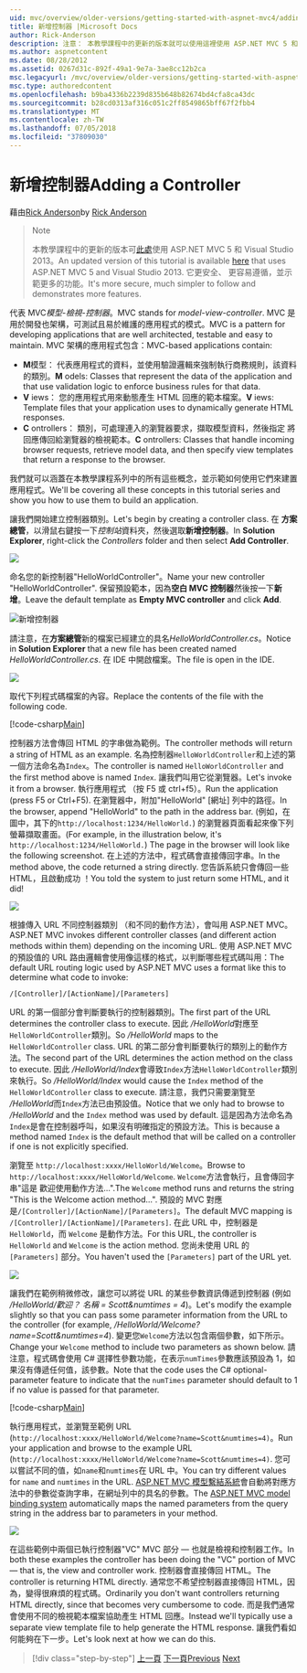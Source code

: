 ```yaml
---
uid: mvc/overview/older-versions/getting-started-with-aspnet-mvc4/adding-a-controller
title: 新增控制器 |Microsoft Docs
author: Rick-Anderson
description: 注意： 本教學課程中的更新的版本就可以使用這裡使用 ASP.NET MVC 5 和 Visual Studio 2013。 這是更安全、 更容易遵循，並示範...
ms.author: aspnetcontent
ms.date: 08/28/2012
ms.assetid: 0267d31c-892f-49a1-9e7a-3ae8cc12b2ca
msc.legacyurl: /mvc/overview/older-versions/getting-started-with-aspnet-mvc4/adding-a-controller
msc.type: authoredcontent
ms.openlocfilehash: b9ba4336b2239d835b648b82674bd4cfa8ca43dc
ms.sourcegitcommit: b28cd0313af316c051c2ff8549865bff67f2fbb4
ms.translationtype: MT
ms.contentlocale: zh-TW
ms.lasthandoff: 07/05/2018
ms.locfileid: "37809030"
---
```

<a name="adding-a-controller"></a><span data-ttu-id="ff244-104">新增控制器</span><span class="sxs-lookup"><span data-stu-id="ff244-104">Adding a Controller</span></span>
====================
<span data-ttu-id="ff244-105">藉由[Rick Anderson](https://github.com/Rick-Anderson)</span><span class="sxs-lookup"><span data-stu-id="ff244-105">by [Rick Anderson](https://github.com/Rick-Anderson)</span></span>

> > [!NOTE]
> > <span data-ttu-id="ff244-106">本教學課程中的更新的版本可[此處](../../getting-started/introduction/getting-started.md)使用 ASP.NET MVC 5 和 Visual Studio 2013。</span><span class="sxs-lookup"><span data-stu-id="ff244-106">An updated version of this tutorial is available [here](../../getting-started/introduction/getting-started.md) that uses ASP.NET MVC 5 and Visual Studio 2013.</span></span> <span data-ttu-id="ff244-107">它更安全、 更容易遵循，並示範更多的功能。</span><span class="sxs-lookup"><span data-stu-id="ff244-107">It's more secure, much simpler to follow and demonstrates more features.</span></span>


<span data-ttu-id="ff244-108">代表 MVC*模型-檢視-控制器*。</span><span class="sxs-lookup"><span data-stu-id="ff244-108">MVC stands for *model-view-controller*.</span></span> <span data-ttu-id="ff244-109">MVC 是用於開發也架構，可測試且易於維護的應用程式的模式。</span><span class="sxs-lookup"><span data-stu-id="ff244-109">MVC is a pattern for developing applications that are well architected, testable and easy to maintain.</span></span> <span data-ttu-id="ff244-110">MVC 架構的應用程式包含：</span><span class="sxs-lookup"><span data-stu-id="ff244-110">MVC-based applications contain:</span></span>

- <span data-ttu-id="ff244-111">**M**模型： 代表應用程式的資料，並使用驗證邏輯來強制執行商務規則，該資料的類別。</span><span class="sxs-lookup"><span data-stu-id="ff244-111">**M** odels: Classes that represent the data of the application and that use validation logic to enforce business rules for that data.</span></span>
- <span data-ttu-id="ff244-112">**V** iews： 您的應用程式用來動態產生 HTML 回應的範本檔案。</span><span class="sxs-lookup"><span data-stu-id="ff244-112">**V** iews: Template files that your application uses to dynamically generate HTML responses.</span></span>
- <span data-ttu-id="ff244-113">**C** ontrollers： 類別，可處理連入的瀏覽器要求，擷取模型資料，然後指定 將回應傳回給瀏覽器的檢視範本。</span><span class="sxs-lookup"><span data-stu-id="ff244-113">**C** ontrollers: Classes that handle incoming browser requests, retrieve model data, and then specify view templates that return a response to the browser.</span></span>

<span data-ttu-id="ff244-114">我們就可以涵蓋在本教學課程系列中的所有這些概念，並示範如何使用它們來建置應用程式。</span><span class="sxs-lookup"><span data-stu-id="ff244-114">We'll be covering all these concepts in this tutorial series and show you how to use them to build an application.</span></span>

<span data-ttu-id="ff244-115">讓我們開始建立控制器類別。</span><span class="sxs-lookup"><span data-stu-id="ff244-115">Let's begin by creating a controller class.</span></span> <span data-ttu-id="ff244-116">在 **方案總管**，以滑鼠右鍵按一下*控制站*資料夾，然後選取**新增控制器**。</span><span class="sxs-lookup"><span data-stu-id="ff244-116">In **Solution Explorer**, right-click the *Controllers* folder and then select **Add Controller**.</span></span>

![](adding-a-controller/_static/image1.png)

<span data-ttu-id="ff244-117">命名您的新控制器&quot;HelloWorldController&quot;。</span><span class="sxs-lookup"><span data-stu-id="ff244-117">Name your new controller &quot;HelloWorldController&quot;.</span></span> <span data-ttu-id="ff244-118">保留預設範本，因為**空白 MVC 控制器**然後按一下**新增**。</span><span class="sxs-lookup"><span data-stu-id="ff244-118">Leave the default template as **Empty MVC controller** and click **Add**.</span></span>

![新增控制器](adding-a-controller/_static/image2.png)

<span data-ttu-id="ff244-120">請注意，在**方案總管**新的檔案已經建立的具名*HelloWorldController.cs*。</span><span class="sxs-lookup"><span data-stu-id="ff244-120">Notice in **Solution Explorer** that a new file has been created named *HelloWorldController.cs*.</span></span> <span data-ttu-id="ff244-121">在 IDE 中開啟檔案。</span><span class="sxs-lookup"><span data-stu-id="ff244-121">The file is open in the IDE.</span></span>

![](adding-a-controller/_static/image3.png)

<span data-ttu-id="ff244-122">取代下列程式碼檔案的內容。</span><span class="sxs-lookup"><span data-stu-id="ff244-122">Replace the contents of the file with the following code.</span></span>

[!code-csharp[Main](adding-a-controller/samples/sample1.cs)]

<span data-ttu-id="ff244-123">控制器方法會傳回 HTML 的字串做為範例。</span><span class="sxs-lookup"><span data-stu-id="ff244-123">The controller methods will return a string of HTML as an example.</span></span> <span data-ttu-id="ff244-124">名為控制器`HelloWorldController`和上述的第一個方法命名為`Index`。</span><span class="sxs-lookup"><span data-stu-id="ff244-124">The controller is named `HelloWorldController` and the first method above is named `Index`.</span></span> <span data-ttu-id="ff244-125">讓我們叫用它從瀏覽器。</span><span class="sxs-lookup"><span data-stu-id="ff244-125">Let's invoke it from a browser.</span></span> <span data-ttu-id="ff244-126">執行應用程式 （按 F5 或 ctrl+f5）。</span><span class="sxs-lookup"><span data-stu-id="ff244-126">Run the application (press F5 or Ctrl+F5).</span></span> <span data-ttu-id="ff244-127">在瀏覽器中，附加&quot;HelloWorld&quot; [網址] 列中的路徑。</span><span class="sxs-lookup"><span data-stu-id="ff244-127">In the browser, append &quot;HelloWorld&quot; to the path in the address bar.</span></span> <span data-ttu-id="ff244-128">(例如，在圖中，其下的`http://localhost:1234/HelloWorld.`) 的瀏覽器頁面看起來像下列螢幕擷取畫面。</span><span class="sxs-lookup"><span data-stu-id="ff244-128">(For example, in the illustration below, it's `http://localhost:1234/HelloWorld.`) The page in the browser will look like the following screenshot.</span></span> <span data-ttu-id="ff244-129">在上述的方法中，程式碼會直接傳回字串。</span><span class="sxs-lookup"><span data-stu-id="ff244-129">In the method above, the code returned a string directly.</span></span> <span data-ttu-id="ff244-130">您告訴系統只會傳回一些 HTML，且啟動成功 ！</span><span class="sxs-lookup"><span data-stu-id="ff244-130">You told the system to just return some HTML, and it did!</span></span>

![](adding-a-controller/_static/image4.png)

<span data-ttu-id="ff244-131">根據傳入 URL 不同控制器類別 （和不同的動作方法），會叫用 ASP.NET MVC。</span><span class="sxs-lookup"><span data-stu-id="ff244-131">ASP.NET MVC invokes different controller classes (and different action methods within them) depending on the incoming URL.</span></span> <span data-ttu-id="ff244-132">使用 ASP.NET MVC 的預設值的 URL 路由邏輯會使用像這樣的格式，以判斷哪些程式碼叫用：</span><span class="sxs-lookup"><span data-stu-id="ff244-132">The default URL routing logic used by ASP.NET MVC uses a format like this to determine what code to invoke:</span></span>

`/[Controller]/[ActionName]/[Parameters]`

<span data-ttu-id="ff244-133">URL 的第一個部分會判斷要執行的控制器類別。</span><span class="sxs-lookup"><span data-stu-id="ff244-133">The first part of the URL determines the controller class to execute.</span></span> <span data-ttu-id="ff244-134">因此 */HelloWorld*對應至`HelloWorldController`類別。</span><span class="sxs-lookup"><span data-stu-id="ff244-134">So */HelloWorld* maps to the `HelloWorldController` class.</span></span> <span data-ttu-id="ff244-135">URL 的第二部分會判斷要執行的類別上的動作方法。</span><span class="sxs-lookup"><span data-stu-id="ff244-135">The second part of the URL determines the action method on the class to execute.</span></span> <span data-ttu-id="ff244-136">因此 */HelloWorld/Index*會導致`Index`方法`HelloWorldController`類別來執行。</span><span class="sxs-lookup"><span data-stu-id="ff244-136">So */HelloWorld/Index* would cause the `Index` method of the `HelloWorldController` class to execute.</span></span> <span data-ttu-id="ff244-137">請注意，我們只需要瀏覽至 */HelloWorld*而`Index`方法已由預設值。</span><span class="sxs-lookup"><span data-stu-id="ff244-137">Notice that we only had to browse to */HelloWorld* and the `Index` method was used by default.</span></span> <span data-ttu-id="ff244-138">這是因為方法命名為`Index`是會在控制器呼叫，如果沒有明確指定的預設方法。</span><span class="sxs-lookup"><span data-stu-id="ff244-138">This is because a method named `Index` is the default method that will be called on a controller if one is not explicitly specified.</span></span>

<span data-ttu-id="ff244-139">瀏覽至 `http://localhost:xxxx/HelloWorld/Welcome`。</span><span class="sxs-lookup"><span data-stu-id="ff244-139">Browse to `http://localhost:xxxx/HelloWorld/Welcome`.</span></span> <span data-ttu-id="ff244-140">`Welcome`方法會執行，且會傳回字串&quot;這是 歡迎使用動作方法...&quot;.</span><span class="sxs-lookup"><span data-stu-id="ff244-140">The `Welcome` method runs and returns the string &quot;This is the Welcome action method...&quot;.</span></span> <span data-ttu-id="ff244-141">預設的 MVC 對應是`/[Controller]/[ActionName]/[Parameters]`。</span><span class="sxs-lookup"><span data-stu-id="ff244-141">The default MVC mapping is `/[Controller]/[ActionName]/[Parameters]`.</span></span> <span data-ttu-id="ff244-142">在此 URL 中，控制器是 `HelloWorld`，而 `Welcome` 是動作方法。</span><span class="sxs-lookup"><span data-stu-id="ff244-142">For this URL, the controller is `HelloWorld` and `Welcome` is the action method.</span></span> <span data-ttu-id="ff244-143">您尚未使用 URL 的 `[Parameters]` 部分。</span><span class="sxs-lookup"><span data-stu-id="ff244-143">You haven't used the `[Parameters]` part of the URL yet.</span></span>

![](adding-a-controller/_static/image5.png)

<span data-ttu-id="ff244-144">讓我們在範例稍微修改，讓您可以將從 URL 的某些參數資訊傳遞到控制器 (例如 */HelloWorld/歡迎？ 名稱 = Scott&amp;numtimes = 4*)。</span><span class="sxs-lookup"><span data-stu-id="ff244-144">Let's modify the example slightly so that you can pass some parameter information from the URL to the controller (for example, */HelloWorld/Welcome?name=Scott&amp;numtimes=4*).</span></span> <span data-ttu-id="ff244-145">變更您`Welcome`方法以包含兩個參數，如下所示。</span><span class="sxs-lookup"><span data-stu-id="ff244-145">Change your `Welcome` method to include two parameters as shown below.</span></span> <span data-ttu-id="ff244-146">請注意，程式碼會使用 C# 選擇性參數功能，在表示`numTimes`參數應該預設為 1，如果沒有傳遞任何值，該參數。</span><span class="sxs-lookup"><span data-stu-id="ff244-146">Note that the code uses the C# optional-parameter feature to indicate that the `numTimes` parameter should default to 1 if no value is passed for that parameter.</span></span>

[!code-csharp[Main](adding-a-controller/samples/sample2.cs)]

<span data-ttu-id="ff244-147">執行應用程式，並瀏覽至範例 URL (`http://localhost:xxxx/HelloWorld/Welcome?name=Scott&numtimes=4)`。</span><span class="sxs-lookup"><span data-stu-id="ff244-147">Run your application and browse to the example URL (`http://localhost:xxxx/HelloWorld/Welcome?name=Scott&numtimes=4)`.</span></span> <span data-ttu-id="ff244-148">您可以嘗試不同的值，如`name`和`numtimes`在 URL 中。</span><span class="sxs-lookup"><span data-stu-id="ff244-148">You can try different values for `name` and `numtimes` in the URL.</span></span> <span data-ttu-id="ff244-149">[ASP.NET MVC 模型繫結系統](http://odetocode.com/Blogs/scott/archive/2009/04/27/6-tips-for-asp-net-mvc-model-binding.aspx)會自動將對應方法中的參數從查詢字串，在網址列中的具名的參數。</span><span class="sxs-lookup"><span data-stu-id="ff244-149">The [ASP.NET MVC model binding system](http://odetocode.com/Blogs/scott/archive/2009/04/27/6-tips-for-asp-net-mvc-model-binding.aspx) automatically maps the named parameters from the query string in the address bar to parameters in your method.</span></span>

![](adding-a-controller/_static/image6.png)

<span data-ttu-id="ff244-150">在這些範例中兩個已執行控制器&quot;VC&quot; MVC 部分 — 也就是檢視和控制器工作。</span><span class="sxs-lookup"><span data-stu-id="ff244-150">In both these examples the controller has been doing the &quot;VC&quot; portion of MVC — that is, the view and controller work.</span></span> <span data-ttu-id="ff244-151">控制器會直接傳回 HTML。</span><span class="sxs-lookup"><span data-stu-id="ff244-151">The controller is returning HTML directly.</span></span> <span data-ttu-id="ff244-152">通常您不希望控制器直接傳回 HTML，因為，變得很麻煩的程式碼。</span><span class="sxs-lookup"><span data-stu-id="ff244-152">Ordinarily you don't want controllers returning HTML directly, since that becomes very cumbersome to code.</span></span> <span data-ttu-id="ff244-153">而是我們通常會使用不同的檢視範本檔案協助產生 HTML 回應。</span><span class="sxs-lookup"><span data-stu-id="ff244-153">Instead we'll typically use a separate view template file to help generate the HTML response.</span></span> <span data-ttu-id="ff244-154">讓我們看如何能夠在下一步。</span><span class="sxs-lookup"><span data-stu-id="ff244-154">Let's look next at how we can do this.</span></span>

> [!div class="step-by-step"]
> <span data-ttu-id="ff244-155">[上一頁](intro-to-aspnet-mvc-4.md)
> [下一頁](adding-a-view.md)</span><span class="sxs-lookup"><span data-stu-id="ff244-155">[Previous](intro-to-aspnet-mvc-4.md)
[Next](adding-a-view.md)</span></span>
